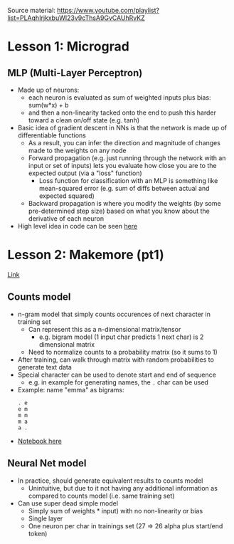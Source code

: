 Source material: https://www.youtube.com/playlist?list=PLAqhIrjkxbuWI23v9cThsA9GvCAUhRvKZ

# Lesson 1: Micrograd

## MLP (Multi-Layer Perceptron)
- Made up of neurons:
  - each neuron is evaluated as sum of weighted inputs plus bias: sum(w*x) + b
  - and then a non-linearity tacked onto the end to push this harder toward a clean on/off state (e.g. tanh)
- Basic idea of gradient descent in NNs is that the network is made up of differentiable functions
  - As a result, you can infer the direction and magnitude of changes made to the weights on any node
  - Forward propagation (e.g. just running through the network with an input or set of inputs) lets you evaluate how close
    you are to the expected output (via a "loss" function)
      - Loss function for classification with an MLP is something like mean-squared error (e.g. sum of diffs between actual and expected squared)
  - Backward propagation is where you modify the weights (by some pre-determined step size) based on what you know about the
    derivative of each neuron
- High level idea in code can be seen [here](https://github.com/karpathy/micrograd/tree/master/micrograd)

# Lesson 2: Makemore (pt1)
[Link](https://www.youtube.com/watch?v=PaCmpygFfXo&list=PLAqhIrjkxbuWI23v9cThsA9GvCAUhRvKZ&index=2)

## Counts model
- n-gram model that simply counts occurences of next character in training set
  - Can represent this as a n-dimensional matrix/tensor
    - e.g. bigram model (1 input char predicts 1 next char) is 2 dimensional matrix
  - Need to normalize counts to a probability matrix (so it sums to 1)
- After training, can walk through matrix with random probabilities to generate text data
- Special character can be used to denote start and end of sequence
  - e.g. in example for generating names, the `.` char can be used
- Example: name "emma" as bigrams:
  ```
  . e
  e m
  m m
  m a
  a .
  ```
- [Notebook here](https://github.com/jasonlikescats/learn-neural-nets/blob/main/text-gen.ipynb)

## Neural Net model
- In practice, should generate equivalent results to counts model
  - Unintuitive, but due to it not having any additional information as compared to counts model (i.e. same training set)
- Can use super dead simple model
  - Simply sum of weights * input) with no non-linearity or bias
  - Single layer
  - One neuron per char in trainings set (27 => 26 alpha plus start/end token)
